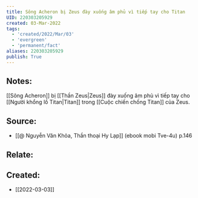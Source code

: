 ```yaml
---
title: Sông Acheron bị Zeus đày xuống âm phủ vì tiếp tay cho Titan
UID: 220303205929
created: 03-Mar-2022
tags:
  - 'created/2022/Mar/03'
  - 'evergreen'
  - 'permanent/fact'
aliases: 220303205929
publish: True
---
```

## Notes:
[[Sông Acheron]] bị [[Thần Zeus|Zeus]] đày xuống âm phủ vì tiếp tay cho [[Người khổng lồ Titan|Titan]] trong [[Cuộc chiến chống Titan]] của Zeus.

## Source:
- [[@ Nguyễn Văn Khỏa, Thần thoại Hy Lạp]] (ebook mobi Tve-4u) p.146

## Relate:

## Created:
- [[2022-03-03]]
